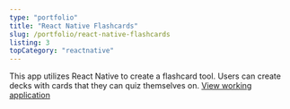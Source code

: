 ```yaml
---
type: "portfolio"
title: "React Native Flashcards"
slug: /portfolio/react-native-flashcards
listing: 3
topCategory: "reactnative"
---
```


This app utilizes React Native to create a flashcard tool. Users can create decks with cards that they can quiz themselves on. [View working application](https://snack.expo.io/@ajaynes/flashcards)

